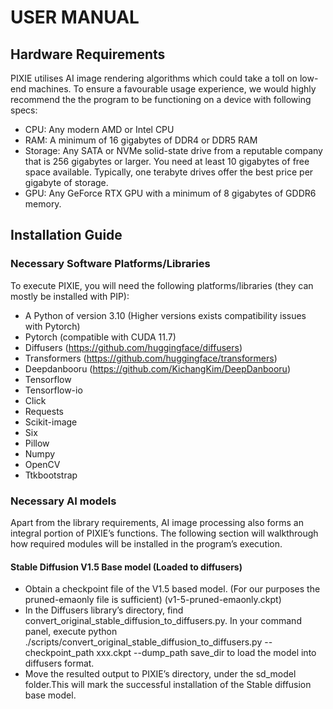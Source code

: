 # USER MANUAL

## Hardware Requirements
PIXIE utilises AI image rendering algorithms which could take a toll on low-end machines. To ensure a favourable usage experience, we would highly recommend the the program to be functioning on a device with following specs: 
- CPU:  Any modern AMD or Intel CPU
- RAM: A minimum of 16 gigabytes of DDR4 or DDR5 RAM
- Storage: Any SATA or NVMe solid-state drive from a reputable company that is 256 gigabytes or larger. You need at least 10 gigabytes of free space available. Typically, one terabyte drives offer the best price per gigabyte of storage.
- GPU: Any GeForce RTX GPU with a minimum of 8 gigabytes of GDDR6 memory.

## Installation Guide

### Necessary Software Platforms/Libraries
To execute PIXIE, you will need the following platforms/libraries (they can mostly be installed with PIP):
- A Python of version 3.10 (Higher versions exists compatibility issues with Pytorch)
- Pytorch (compatible with CUDA 11.7)
- Diffusers (https://github.com/huggingface/diffusers)
- Transformers (https://github.com/huggingface/transformers)
- Deepdanbooru (https://github.com/KichangKim/DeepDanbooru)
- Tensorflow
- Tensorflow-io
- Click
- Requests
- Scikit-image
- Six 
- Pillow
- Numpy
- OpenCV
- Ttkbootstrap

### Necessary AI models
Apart from the library requirements, AI image processing also forms an integral portion of PIXIE’s functions. The following section will walkthrough how required modules will be installed in the program’s execution.

#### Stable Diffusion V1.5 Base model (Loaded to diffusers)
- Obtain a checkpoint file of the V1.5 based model. (For our purposes the pruned-emaonly file is sufficient) (v1-5-pruned-emaonly.ckpt)
- In the Diffusers library’s directory, find convert_original_stable_diffusion_to_diffusers.py. In your command panel, execute
python ./scripts/convert_original_stable_diffusion_to_diffusers.py --checkpoint_path xxx.ckpt  --dump_path save_dir to load the model into diffusers format.
- Move the resulted output to PIXIE’s directory, under the sd_model folder.This will mark the successful installation of the Stable diffusion base model.

  









